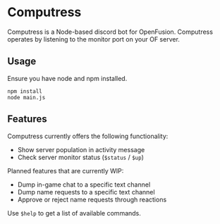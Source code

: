 # Computress
Computress is a Node-based discord bot for OpenFusion.
Computress operates by listening to the monitor port on your OF server.

## Usage
Ensure you have node and npm installed.
```
npm install
node main.js
```

## Features
Computress currently offers the following functionality:
- Show server population in activity message
- Check server monitor status (`$status` / `$up`)

Planned features that are currently WIP:
- Dump in-game chat to a specific text channel
- Dump name requests to a specific text channel
- Approve or reject name requests through reactions

Use `$help` to get a list of available commands.